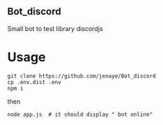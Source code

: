 ## Bot_discord

Small bot to test library discordjs 

# Usage #

```
git clone https://github.com/jenaye/Bot_discord
cp .env.dist .env
npm i
```

then 

```
node app.js  # it should display " bot online"
```
